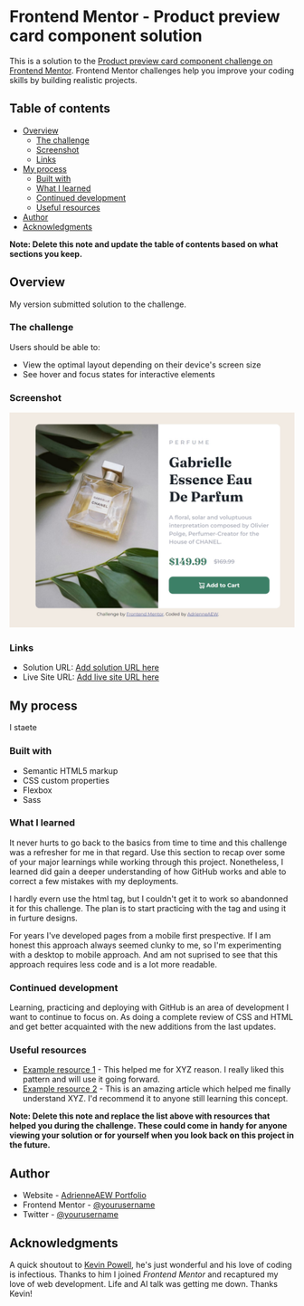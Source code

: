 # Frontend Mentor - Product preview card component solution

This is a solution to the [Product preview card component challenge on Frontend Mentor](https://www.frontendmentor.io/challenges/product-preview-card-component-GO7UmttRfa). Frontend Mentor challenges help you improve your coding skills by building realistic projects. 

## Table of contents

- [Overview](#overview)
  - [The challenge](#the-challenge)
  - [Screenshot](#screenshot)
  - [Links](#links)
- [My process](#my-process)
  - [Built with](#built-with)
  - [What I learned](#what-i-learned)
  - [Continued development](#continued-development)
  - [Useful resources](#useful-resources)
- [Author](#author)
- [Acknowledgments](#acknowledgments)

**Note: Delete this note and update the table of contents based on what sections you keep.**

## Overview

My version submitted solution to the challenge.

### The challenge

Users should be able to:

- View the optimal layout depending on their device's screen size
- See hover and focus states for interactive elements

### Screenshot

![](./images/Screenshot-Product%20Card-Finished.jpeg)

### Links

- Solution URL: [Add solution URL here](https://github.com/AdrienneAEW/product-preview-card-component-main/tree/Challenge-Result)
- Live Site URL: [Add live site URL here](https://your-live-site-url.com)

## My process

I staete

### Built with

- Semantic HTML5 markup
- CSS custom properties
- Flexbox
- Sass

### What I learned

It never hurts to go back to the basics from time to time and this challenge was a refresher for me in that regard. Use this section to recap over some of your major learnings while working through this project. Nonetheless, I learned did gain a deeper understanding of how GitHub works and able to correct a few mistakes with my deployments. 

I hardly evern use the html <picture></picture> tag, but I couldn't get it to work so abandonned it for this challenge. The plan is to start practicing with the tag and using it in furture designs.

For years I've developed pages from a mobile first prespective. If I am honest this approach always seemed clunky to me, so I'm experimenting with a desktop to mobile approach. And am not suprised to see that this approach requires less code and is a lot more readable.

### Continued development

Learning, practicing and deploying with GitHub is an area of development I want to continue to focus on. As doing a complete review of CSS and HTML and get better acquainted with the new additions from the last updates. 
### Useful resources

- [Example resource 1](https://www.example.com) - This helped me for XYZ reason. I really liked this pattern and will use it going forward.
- [Example resource 2](https://www.example.com) - This is an amazing article which helped me finally understand XYZ. I'd recommend it to anyone still learning this concept.

**Note: Delete this note and replace the list above with resources that helped you during the challenge. These could come in handy for anyone viewing your solution or for yourself when you look back on this project in the future.**

## Author

- Website - [AdrienneAEW Portfolio](https://adrienneaew.me/Portfolios/AEWPortfolio/AEWPortfolio.html)
- Frontend Mentor - [@yourusername](https://www.frontendmentor.io/profile/yourusername)
- Twitter - [@yourusername](https://www.twitter.com/yourusername)

## Acknowledgments

A quick shoutout to [Kevin Powell](https://www.youtube.com/@KevinPowell), he's just wonderful and his love of coding is infectious. Thanks to him I joined *Frontend Mentor* and recaptured my love of web development. Life and AI talk was getting me down. Thanks Kevin!